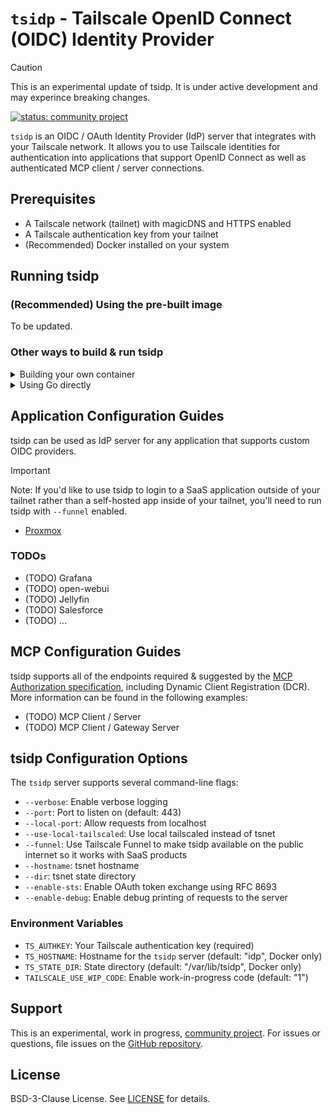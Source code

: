 # `tsidp` - Tailscale OpenID Connect (OIDC) Identity Provider

> [!CAUTION]
> This is an experimental update of tsidp. It is under active development and may experince breaking changes.

[![status: community project](https://img.shields.io/badge/status-community_project-blue)](https://tailscale.com/kb/1531/community-projects)

`tsidp` is an OIDC / OAuth Identity Provider (IdP) server that integrates with your Tailscale network. It allows you to use Tailscale identities for authentication into applications that support OpenID Connect as well as authenticated MCP client / server connections.

## Prerequisites

- A Tailscale network (tailnet) with magicDNS and HTTPS enabled
- A Tailscale authentication key from your tailnet
- (Recommended) Docker installed on your system

## Running tsidp

### (Recommended) Using the pre-built image

To be updated.

### Other ways to build & run tsidp

<details>
<summary>Building your own container</summary>

Replace `YOUR_TAILSCALE_AUTHKEY` with your Tailscale authentication key in the following commands:

1. Use an existing auth key or create a new auth key in the [Tailscale dashboard](https://login.tailscale.com/admin/settings/keys). Ensure you select an existing [tag](https://tailscale.com/kb/1068/tags) or create a new one.

```bash
# Build the container using the included Dockerfile
docker build -t tsidp .

# Run tsidp with a persistent volume to store state
docker run -d \
  --name tsidp \
  -p 443:443 \
  -e TS_AUTHKEY=YOUR_TAILSCALE_AUTHKEY \
  -e TSNET_FORCE_LOGIN=1 \
  -e TAILSCALE_USE_WIP_CODE=1 \
  -v tsidp-data:/var/lib/tsidp \
  tsidp --hostname=idp --dir=/var/lib/tsidp
```

Visit `https://idp.yourtailnet.ts.net` to confirm the service is running.

> [!NOTE]
> If you're running tsidp for the first time, you may not be able to access it initially even though it is running. It takes a few minutes for the TLS certificate to generate.

</details>

<details>
<summary>Using Go directly</summary>

If you'd like to build tsidp and / or run it directly you can do the following:

```bash
# Clone the Tailscale repository
git clone https://github.com/tailscale/tsidp.git
cd tsidp
```

Replace `YOUR_TAILSCALE_AUTHKEY` with your Tailscale authentication key in the following commands:

1. Use an existing auth key or create a new auth key in the [Tailscale dashboard](https://login.tailscale.com/admin/settings/keys). Ensure you select an existing [tag](https://tailscale.com/kb/1068/tags) or create a new one.
2. Run `TS_AUTH_KEY=YOUR_TAILSCALE_AUTHKEY TAILSCALE_USE_WIP_CODE=1 TSNET_FORCE_LOGIN=1 go run .`

Visit `https://idp.yourtailnet.ts.net` to confirm the service is running.

> [!NOTE]
> If you're running tsidp for the first time, you may not be able to access it initially even though it is running. It takes a few minutes for the TLS certificate to generate.

</details>

## Application Configuration Guides

tsidp can be used as IdP server for any application that supports custom OIDC providers.

> [!IMPORTANT]
> Note: If you'd like to use tsidp to login to a SaaS application outside of your tailnet rather than a self-hosted app inside of your tailnet, you'll need to run tsidp with `--funnel` enabled.

- [Proxmox](docs/proxmox/README.md)

### TODOs
- (TODO) Grafana
- (TODO) open-webui
- (TODO) Jellyfin
- (TODO) Salesforce
- (TODO) ...

## MCP Configuration Guides

tsidp supports all of the endpoints required & suggested by the [MCP Authorization specification](https://modelcontextprotocol.io/specification/draft/basic/authorization), including Dynamic Client Registration (DCR). More information can be found in the following examples:

- (TODO) MCP Client / Server
- (TODO) MCP Client / Gateway Server

## tsidp Configuration Options

The `tsidp` server supports several command-line flags:

- `--verbose`: Enable verbose logging
- `--port`: Port to listen on (default: 443)
- `--local-port`: Allow requests from localhost
- `--use-local-tailscaled`: Use local tailscaled instead of tsnet
- `--funnel`: Use Tailscale Funnel to make tsidp available on the public internet so it works with SaaS products
- `--hostname`: tsnet hostname
- `--dir`: tsnet state directory
- `--enable-sts`: Enable OAuth token exchange using RFC 8693
- `--enable-debug`: Enable debug printing of requests to the server

### Environment Variables

- `TS_AUTHKEY`: Your Tailscale authentication key (required)
- `TS_HOSTNAME`: Hostname for the `tsidp` server (default: "idp", Docker only)
- `TS_STATE_DIR`: State directory (default: "/var/lib/tsidp", Docker only)
- `TAILSCALE_USE_WIP_CODE`: Enable work-in-progress code (default: "1")

## Support

This is an experimental, work in progress, [community project](https://tailscale.com/kb/1531/community-projects). For issues or questions, file issues on the [GitHub repository](https://github.com/tailscale/tsidp).

## License

BSD-3-Clause License. See [LICENSE](./LICENSE) for details.
